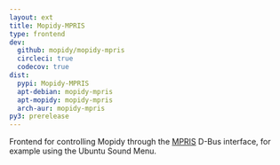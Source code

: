 ```yaml
---
layout: ext
title: Mopidy-MPRIS
type: frontend
dev:
  github: mopidy/mopidy-mpris
  circleci: true
  codecov: true
dist:
  pypi: Mopidy-MPRIS
  apt-debian: mopidy-mpris
  apt-mopidy: mopidy-mpris
  arch-aur: mopidy-mpris
py3: prerelease
---
```


Frontend for controlling Mopidy through the
[MPRIS](https://www.freedesktop.org/wiki/Specifications/mpris-spec/)
D-Bus interface, for example using the Ubuntu Sound Menu.
